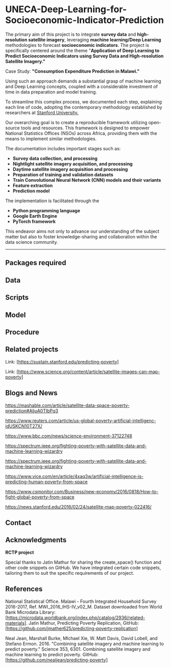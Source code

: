 # UNECA-Deep-Learning-for-Socioeconomic-Indicator-Prediction

The primary aim of this project is to integrate **survey data** and **high-resolution satellite imagery**, leveraging **machine learning/Deep Learning** methodologies to forecast **socioeconomic indicators**. 
The project is specifically centered around the theme "**Application of Deep Learning to Predict Socioeconomic Indicators using Survey Data and High-resolution Satellite Imagery."** 

Case Study: **"Consumption Expenditure Prediction in Malawi."**

Using such an approach demands a substantial grasp of machine learning and Deep Learning concepts, coupled with a considerable investment of time in data preparation and model training. 

To streamline this complex process, we documented each step, explaining each line of code, adopting the contemporary methodology established by researchers at [Stanford University.]( https://sustain.stanford.edu/predicting-poverty)

Our overarching goal is to create a reproducible framework utilizing open-source tools and resources. This framework is designed to empower National Statistics Offices (NSOs) across Africa, providing them with the means to implement similar methodologies.

The documentation includes important stages such as:
- **Survey data collection, and processing**
- **Nightlight satellite imagery acquisition, and processing**
- **Daytime satellite imagery acquisition and processing**
- **Preparation of training and validation datasets**
- **Train Convolutional Neural Network (CNN) models and their variants**
- **Feature extraction**
- **Prediction model**

The implementation is facilitated through the 
- **Python programming language**
- **Google Earth Engine**
- **PyTorch framework**

This endeavor aims not only to advance our understanding of the subject matter but also to foster knowledge-sharing and collaboration within the data science community.

---

## Packages required

## Data 

## Scripts

## Model

## Procedure 

## Related projects 

Link: [https://sustain.stanford.edu/predicting-poverty]

Link: [https://www.science.org/content/article/satellite-images-can-map-poverty]

## Blogs and News 
https://mashable.com/article/satellite-data-space-poverty-prediction#AljuA0TIbPq3

https://www.reuters.com/article/us-global-poverty-artificial-intelligenc-idUSKCN10T27X/

https://www.bbc.com/news/science-environment-37122748

https://spectrum.ieee.org/fighting-poverty-with-satellite-data-and-machine-learning-wizardry

https://spectrum.ieee.org/fighting-poverty-with-satellite-data-and-machine-learning-wizardry

https://www.vice.com/en/article/4xaq3w/artificial-intelligence-is-predicting-human-poverty-from-space

https://www.csmonitor.com/Business/new-economy/2016/0818/How-to-fight-global-poverty-from-space

https://news.stanford.edu/2016/02/24/satellite-map-poverty-022416/

## Contact

## Acknowledgments 

**RCTP project** 

Special thanks to Jatin Mathur for sharing the create_space() function and other code snippets on GitHub. We have integrated certain code snippets, tailoring them to suit the specific requirements of our project.

## References

National Statistical Office. Malawi - Fourth Integrated Household Survey 2016-2017, Ref. MWI_2016_IHS-IV_v02_M. Dataset downloaded from World Bank Microdata Library: [https://microdata.worldbank.org/index.php/catalog/2936/related-materials].
Jatin Mathur, Predicting Poverty Replication, GitHub: [https://github.com/jmather625/predicting-poverty-replication]

Neal Jean, Marshall Burke, MIchael Xie, W. Matt Davis, David Lobell, and Stefano Ermon. 2016. "Combining satellite imagery and machine learning to predict poverty." Science 353, 6301. Combining satellite imagery and machine learning to predict poverty. GitHub: [https://github.com/nealjean/predicting-poverty]


